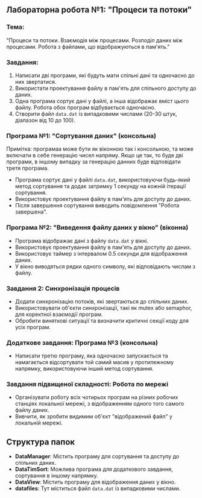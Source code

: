 ## Лабораторна робота №1: "Процеси та потоки"

### Тема:
"Процеси та потоки. Взаємодія між процесами. Розподіл даних між процесами. Робота з файлами, що відображуються в пам'ять."

### Завдання:
1. Написати дві програми, які будуть мати спільні дані та одночасно до них звертатися.
2. Використати проектування файлу в пам'ять для спільного доступу до даних.
3. Одна програма сортує дані у файлі, а інша відображає вміст цього файлу. Робота обох програм відбувається одночасно.
4. Створити файл `data.dat` із випадковими числами (20-30 штук, діапазон від 10 до 100).

### Програма №1: "Сортування даних" (консольна)
Примітка: програмаа може бути як віконною так і консольною, та може включати в себе генерацію чисел напряму. Якщо це так, то буде дві програми, в іншому випадку за генерацію данних буде відповідати третя програма.
- Програма сортує дані у файлі `data.dat`, використовуючи будь-який метод сортування та додає затримку 1 секунду на кожній ітерації сортування.
- Використовує проектування файлу в пам'ять для доступу до даних.
- Після завершення сортування виводить повідомлення "Робота завершена".

### Програма №2: "Виведення файлу даних у вікно" (віконна)

- Програма відображає дані з файлу `data.dat` у вікні.
- Використовує проектування файлу в пам'ять для доступу до даних.
- Використовує таймер з інтервалом 0.5 секунди для відображення даних.
- У вікно виводяться рядки одного символу, які відповідають числам з файлу.

### Завдання 2: Синхронізація процесів

- Додати синхронізацію потоків, які звертаються до спільних даних.
- Використовувати об'єкти синхронізації, такі як mutex або semaphor, для коректної взаємодії програм.
- Обробити виняткові ситуації та визначити критичні секції коду для усіх програм.

### Додаткове завдання: Програма №3 (консольна)

- Написати третю програму, яка одночасно запускається та намагається відсортувати той самий масив у протилежному напрямку, використовуючи інший метод сортування.

### Завдання підвищеної складності: Робота по мережі

- Організувати роботу всіх чотирьох програм на різних робочих станціях локальної мережі, з відображенням одного того самого файлу даних.
- Вивчити, як зробити видимим об'єкт "відображений файл" у локальній мережі.

## Структура папок

- **DataManager**: Містить програму для сортування та доступу до спільних даних.
- **DataTimSort**: Можлива програма для додаткового завдання, сортування в іншому напрямку.
- **DataView**: Містить програму для відображення даних у вікно.
- **datafiles**: Тут міститься файл `data.dat` із випадковими числами.
